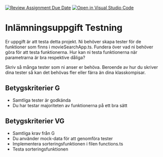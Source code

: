 [![Review Assignment Due Date](https://classroom.github.com/assets/deadline-readme-button-24ddc0f5d75046c5622901739e7c5dd533143b0c8e959d652212380cedb1ea36.svg)](https://classroom.github.com/a/Q49SEMcL)
[![Open in Visual Studio Code](https://classroom.github.com/assets/open-in-vscode-718a45dd9cf7e7f842a935f5ebbe5719a5e09af4491e668f4dbf3b35d5cca122.svg)](https://classroom.github.com/online_ide?assignment_repo_id=12896756&assignment_repo_type=AssignmentRepo)
# Inlämningsuppgift Testning

Er uppgift är att testa detta projekt. Ni behöver skapa tester för de funktioner som finns i movieSearchApp.ts. Fundera över vad ni behöver göra för att testa funktionerna. Hur kan ni testa funktionerna när parametrarna är bra respektive dåliga?

Skriv så många tester som ni anser er behöva. Beroende av hur du skriver dina tester så kan det behövas fler eller färra än dina klasskompisar.

## Betygskriterier G

- Samtliga tester är godkända
- Du har testar majoriteten av funktionerna på ett bra sätt

## Betygskriterier VG

- Samtliga krav från G
- Du använder mock-data för att genomföra tester
- Implementera sorteringsfunktionen i filen functions.ts
- Testa sorteringsfunktionen
